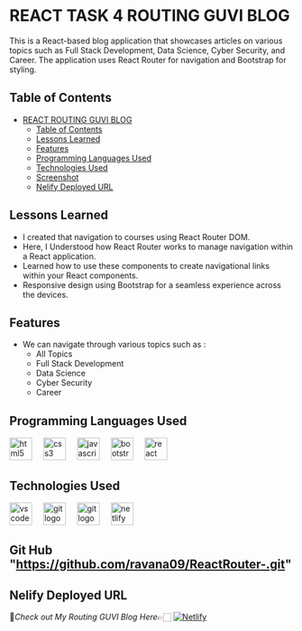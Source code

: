 # REACT TASK 4 ROUTING GUVI BLOG

This is a React-based blog application that showcases articles on various topics such as Full Stack Development, Data Science, Cyber Security, and Career. The application uses React Router for navigation and Bootstrap for styling.


## Table of Contents

- [REACT ROUTING GUVI BLOG](#react-task-4-routing-guvi-blog)
  - [Table of Contents](#table-of-contents)
  - [Lessons Learned](#lessons-learned)
  - [Features](#features)
  - [Programming Languages Used](#programming-languages-used)
  - [Technologies Used](#technologies-used)
  - [Screenshot](#screenshot)
  - [Nelify Deployed URL](#nelify-deployed-url)


## Lessons Learned

- I created that navigation to courses using React Router DOM.
- Here, I Understood how React Router works to manage navigation within a React application.
- Learned how to use these components to create navigational links within your React components.
- Responsive design using Bootstrap for a seamless experience across the devices.

## Features
- We can navigate through various topics such as :
  - All Topics
  - Full Stack Development
  - Data Science
  - Cyber Security
  - Career

## Programming Languages Used

<div align="left">
  <img src="https://cdn.jsdelivr.net/gh/devicons/devicon/icons/html5/html5-original.svg" height="40" alt="html5 logo"  />
  <img width="12" />

  <img src="https://cdn.jsdelivr.net/gh/devicons/devicon/icons/css3/css3-original.svg" height="40" alt="css3 logo"  />
  <img width="12" />

  <img src="https://cdn.jsdelivr.net/gh/devicons/devicon/icons/javascript/javascript-original.svg" height="40" alt="javascript logo"  />
  <img width="12" />

  <img src="https://cdn.jsdelivr.net/gh/devicons/devicon/icons/bootstrap/bootstrap-original.svg" height="40" alt="bootstrap logo"  />
  <img width="12" />
  
  <img src="https://skillicons.dev/icons?i=react" height="40" alt="react logo"  />
</div>

## Technologies Used

<div align="left">
  <img src="https://cdn.simpleicons.org/visualstudiocode/007ACC" height="40" alt="vscode logo"  />
  <img width="12" />

  <img src="https://cdn.simpleicons.org/git/F05032" height="40" alt="git logo"  />
  <img width="12" />

  <img src="https://cdn.simpleicons.org/github/FFFFFF" height="40" alt="git logo"  />
  <img width="12" />

  <img src="https://cdn.simpleicons.org/netlify/00C7B7" height="40" alt="netlify logo"  />
</div>

## Git Hub "https://github.com/ravana09/ReactRouter-.git"



## Nelify Deployed URL

🔸*Check out My Routing GUVI Blog Here*👉🏻 [![Netlify](https://img.shields.io/badge/netlify-%23000000.svg?style=for-the-badge&logo=netlify&logoColor=#00C7B7)](https://subtle-eclair-fb93d6.netlify.app)
